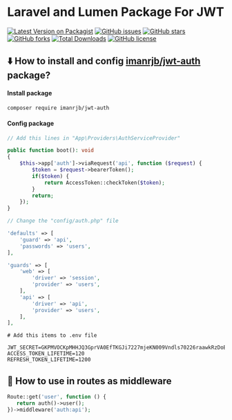 # Laravel and Lumen Package For JWT
[![Latest Version on Packagist](https://img.shields.io/packagist/v/imanrjb/jwt-auth.svg?style=flat-square)](https://packagist.org/packages/imanrjb/jwt-auth)
[![GitHub issues](https://img.shields.io/github/issues/ImanRJB/jwt-auth?style=flat-square)](https://github.com/ImanRJB/jwt-auth/issues)
[![GitHub stars](https://img.shields.io/github/stars/ImanRJB/jwt-auth?style=flat-square)](https://github.com/ImanRJB/jwt-auth/stargazers)
[![GitHub forks](https://img.shields.io/github/forks/ImanRJB/jwt-auth?style=flat-square)](https://github.com/ImanRJB/jwt-auth/network)
[![Total Downloads](https://img.shields.io/packagist/dt/imanrjb/jwt-auth.svg?style=flat-square)](https://packagist.org/packages/imanrjb/jwt-auth)
[![GitHub license](https://img.shields.io/github/license/ImanRJB/jwt-auth?style=flat-square)](https://github.com/ImanRJB/jwt-auth/blob/master/LICENSE)

## <g-emoji class="g-emoji" alias="arrow_down" fallback-src="https://github.githubassets.com/images/icons/emoji/unicode/2b07.png">⬇️</g-emoji> How to install and config [imanrjb/jwt-auth](https://github.com/ImanRJB/jwt-auth) package?

#### Install package
```bash
composer require imanrjb/jwt-auth
```

#### Config package
```php
// Add this lines in "App\Providers\AuthServiceProvider"

public function boot(): void
{
    $this->app['auth']->viaRequest('api', function ($request) {
        $token = $request->bearerToken();
        if($token) {
            return AccessToken::checkToken($token);
        }
        return;
    });
}
```
```php
// Change the "config/auth.php" file

'defaults' => [
    'guard' => 'api',
    'passwords' => 'users',
],

'guards' => [
    'web' => [
        'driver' => 'session',
        'provider' => 'users',
    ],
    'api' => [
        'driver' => 'api',
        'provider' => 'users',
    ],
],
```
```dotenv
# Add this items to .env file

JWT_SECRET=GKPMVOCKpMHHJQ3GprVA0EfTKGJi7227mjeKN009Vndls70226raawkRzDoB97AI
ACCESS_TOKEN_LIFETIME=120
REFRESH_TOKEN_LIFETIME=1200
```

## <g-emoji class="g-emoji" alias="book" fallback-src="https://github.githubassets.com/images/icons/emoji/unicode/1f4d6.png">📖</g-emoji> How to use in routes as middleware

```php
Route::get('user', function () {
   return auth()->user();
})->middleware('auth:api');
```
